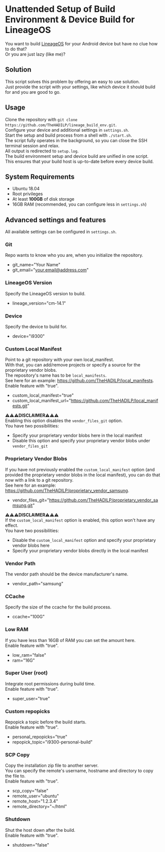 # Unattended Setup of Build Environment & Device Build for LineageOS

You want to build [LineageOS](https://lineageos.org/) for your Android device but have no clue how to do that?  
Or you are just lazy (like me)?

## Solution
This script solves this problem by offering an easy to use solution.  
Just provide the script with your settings, like which device it should build for and you are good to go.


## Usage
Clone the repository with ```git clone https://github.com/TheHADILP/lineage_build_env.git```.  
Configure your device and additional settings in ```settings.sh```.  
Start the setup and build process from a shell with ```./start.sh```.  
The script fully operates in the background, so you can close the SSH terminal session and relax.  
All output is redirected to ```setup.log```.  
The build environment setup and device build are unified in one script.  
This ensures that your build host is up-to-date before every device build.

## System Requirements
* Ubuntu 18.04
* Root privileges
* At least __100GB__ of disk storage
* 16GB RAM (recommended, you can configure less in ```settings.sh```)

## Advanced settings and features
All available settings can be configured in ```settings.sh```.

### Git
Repo wants to know who you are, when you initialize the repository.
* git_name="Your Name"
* git_email="your.email@address.com"

### LineageOS Version
Specify the LineageOS version to build.
* lineage_version="cm-14.1"

### Device
Specify the device to build for.
* device="i9300"

### Custom Local Manifest
Point to a git repository with your own local_manifest.  
With that, you can add/remove projects or specify a source for the proprietary vendor blobs.  
The repository's name has to be ```local_manifests```.  
See here for an example: https://github.com/TheHADILP/local_manifests.  
Enable feature with "true".
* custom_local_manifest="true"
* custom_local_manifest_url="https://github.com/TheHADILP/local_manifests.git"

:warning::warning::warning:**DISCLAIMER**:warning::warning::warning:  
Enabling this option disables the ```vendor_files_git``` option.  
You have two possibilities:
* Specify your proprietary vendor blobs here in the local manifest
* Disable this option and specify your proprietary vendor blobs under ```vendor_files_git```  

### Proprietary Vendor Blobs
If you have not previously enabled the ```custom_local_manifest``` option (and provided the proprietary vendor blobs in the local manifest), you can do that now with a link to a git repository.  
See here for an example: https://github.com/TheHADILP/proprietary_vendor_samsung.  
* vendor_files_git="https://github.com/TheHADILP/proprietary_vendor_samsung.git"

:warning::warning::warning:**DISCLAIMER**:warning::warning::warning:  
If the ```custom_local_manifest``` option is enabled, this option won't have any effect.  
You have two possibilities:
* Disable the ```custom_local_manifest``` option and specify your proprietary vendor blobs here
* Specify your proprietary vendor blobs directly in the local manifest


### Vendor Path
The vendor path should be the device manufacturer's name.
* vendor_path="samsung"

### CCache
Specify the size of the ccache for the build process.
* ccache="100G"

### Low RAM
If you have less than 16GB of RAM you can set the amount here.  
Enable feature with "true".
* low_ram="false"
* ram="16G"

### Super User (root)
Integrate root permissions during build time.  
Enable feature with "true".
* super_user="true"

### Custom repopicks
Repopick a topic before the build starts.  
Enable feature with "true".
* personal_repopicks="true"
* repopick_topic="i9300-personal-build"

### SCP Copy
Copy the installation zip file to another server.  
You can specify the remote's username, hostname and directory to copy the file to.  
Enable feature with "true".
* scp_copy="false"
* remote_user="ubuntu"
* remote_host="1.2.3.4"
* remote_directory="~/html"

### Shutdown
Shut the host down after the build.  
Enable feature with "true".
* shutdown="false"
